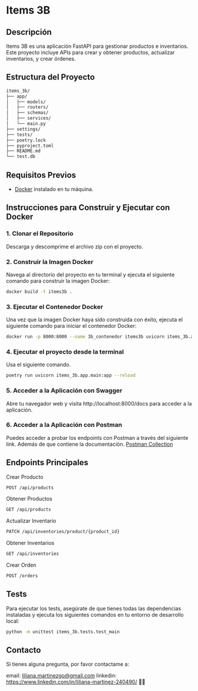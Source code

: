 # Items 3B

## Descripción
Items 3B es una aplicación FastAPI para gestionar productos e inventarios. Este proyecto incluye APIs para crear y obtener productos, actualizar inventarios, y crear órdenes.

## Estructura del Proyecto
```bash
items_3b/
├── app/
│   ├── models/
│   ├── routers/
│   ├── schemas/
│   ├── services/
│   └── main.py
├── settings/
├── tests/
├── poetry.lock
├── pyproject.toml
├── README.md
└── test.db
```

## Requisitos Previos
- [Docker](https://www.docker.com/products/docker-desktop) instalado en tu máquina.

## Instrucciones para Construir y Ejecutar con Docker

### 1. Clonar el Repositorio
Descarga y descomprime el archivo zip con el proyecto.

### 2. Construir la Imagen Docker
Navega al directorio del proyecto en tu terminal y ejecuta el siguiente comando para construir la imagen Docker:

```bash
docker build -t items3b .
```
### 3. Ejecutar el Contenedor Docker
Una vez que la imagen Docker haya sido construida con éxito, ejecuta el siguiente comando para iniciar el contenedor Docker:

```bash
docker run -p 8000:8000 --name 3b_contenedor items3b uvicorn items_3b.app.main:app --host 0.0.0.0 --port 8000
```
### 4. Ejecutar el proyecto desde la terminal
Usa el siguiente comando.
```bash
poetry run uvicorn items_3b.app.main:app --reload
```           
### 5. Acceder a la Aplicación con Swagger
Abre tu navegador web y visita http://localhost:8000/docs para acceder a la aplicación.

### 6. Acceder a la Aplicación con Postman
Puedes acceder a probar los endpoints con Postman a través del siguiente link. Además de que contiene la documentación.
[Postman Collection](https://www.postman.com/lilamargo/workspace/tests/request/18289752-248abb2e-7bfb-4c7d-a745-946869bc2ffd?tab=overview)

## Endpoints Principales
Crear Producto
```bash
POST /api/products
```
Obtener Productos
```bash
GET /api/products
```
Actualizar Inventario
```bash
PATCH /api/inventories/product/{product_id}
```
Obtener Inventarios
```bash
GET /api/inventories
```
Crear Orden
```bash
POST /orders
```
## Tests
Para ejecutar los tests, asegúrate de que tienes todas las dependencias instaladas y ejecuta los siguientes comandos en tu entorno de desarrollo local:
```bash
python -m unittest items_3b.tests.test_main   
```
## Contacto
Si tienes alguna pregunta, por favor contactame a:

email: liliana.martinezgo@gmail.com
linkedin: https://www.linkedin.com/in/liliana-martinez-240490/
🦄💜